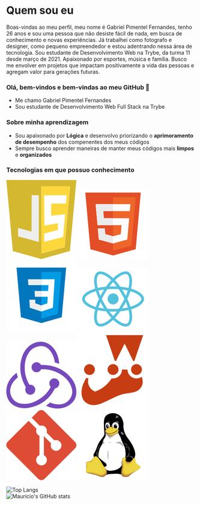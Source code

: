 <h1 text-align="center"> Quem sou eu </h1>

Boas-vindas ao meu perfil, meu nome é Gabriel Pimentel Fernandes, tenho  26 anos e sou uma pessoa que não desiste fácil de nada, em busca de conhecimento e novas experiências.
Já trabalhei como fotografo e designer, como pequeno empreendedor e estou adentrando nessa área de tecnologia.
Sou estudante de Desenvolvimento  Web na Trybe, da turma 11 desde março de 2021.  Apaixonado por esportes, música e família. Busco me envolver em projetos que impactam positivamente a vida das pessoas e agregam valor para gerações futuras.

### Olá, bem-vindos e bem-vindas ao meu GitHub 👋
- Me chamo Gabriel Pimentel Fernandes
- Sou estudante de Desenvolvimento Web Full Stack na Trybe

### Sobre minha aprendizagem
- Sou apaixonado por **Lógica** e desenvolvo priorizando o **aprimoramento de desempenho** dos compenentes dos meus códigos
- Sempre busco aprender maneiras de manter meus códigos mais **limpos** e **organizados**

### Tecnologias em que possuo conhecimento

![image](https://github.com/mvrdgs/mvrdgs/blob/main/Logos/javascript.svg)
![image](https://github.com/mvrdgs/mvrdgs/blob/main/Logos/html.svg)
![image](https://github.com/mvrdgs/mvrdgs/blob/main/Logos/css.svg)
![image](https://github.com/mvrdgs/mvrdgs/blob/main/Logos/react.svg)
![image](https://github.com/mvrdgs/mvrdgs/blob/main/Logos/redux.svg)
![image](https://github.com/mvrdgs/mvrdgs/blob/main/Logos/jest.svg)
![image](https://github.com/mvrdgs/mvrdgs/blob/main/Logos/git.svg)
![image](https://github.com/mvrdgs/mvrdgs/blob/main/Logos/linux.svg)  

![Top Langs](https://github-readme-stats.vercel.app/api/top-langs/?username=Gabriel-sys-hub)  
![Mauricio's GitHub stats](https://github-readme-stats.vercel.app/api?username=Gabriel-sys-hub&show_icons=true&theme=)
